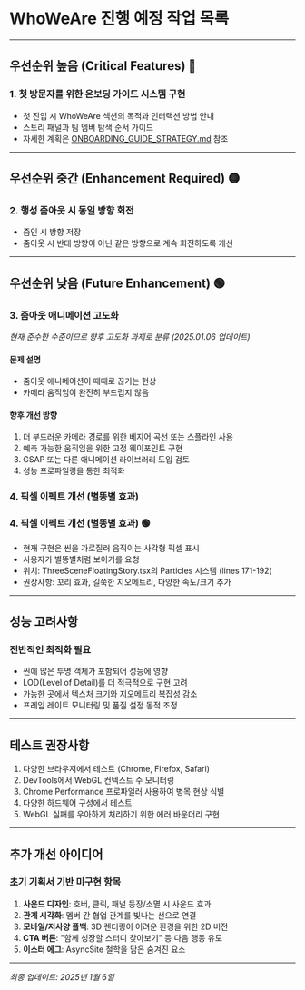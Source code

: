 # WhoWeAre 진행 예정 작업 목록

---

## 우선순위 높음 (Critical Features) 🔴

### 1. 첫 방문자를 위한 온보딩 가이드 시스템 구현
- 첫 진입 시 WhoWeAre 섹션의 목적과 인터랙션 방법 안내
- 스토리 패널과 팀 멤버 탐색 순서 가이드
- 자세한 계획은 [ONBOARDING_GUIDE_STRATEGY.md](../06_planning/ONBOARDING_GUIDE_STRATEGY.md) 참조

---

## 우선순위 중간 (Enhancement Required) 🟡

### 2. 행성 줌아웃 시 동일 방향 회전
- 줌인 시 방향 저장
- 줌아웃 시 반대 방향이 아닌 같은 방향으로 계속 회전하도록 개선

---

## 우선순위 낮음 (Future Enhancement) 🟢

### 3. 줌아웃 애니메이션 고도화
*현재 준수한 수준이므로 향후 고도화 과제로 분류 (2025.01.06 업데이트)*

#### 문제 설명
- 줌아웃 애니메이션이 때때로 끊기는 현상
- 카메라 움직임이 완전히 부드럽지 않음

#### 향후 개선 방향
1. 더 부드러운 카메라 경로를 위한 베지어 곡선 또는 스플라인 사용
2. 예측 가능한 움직임을 위한 고정 웨이포인트 구현
3. GSAP 또는 다른 애니메이션 라이브러리 도입 검토
4. 성능 프로파일링을 통한 최적화

### 4. 픽셀 이펙트 개선 (별똥별 효과)

### 4. 픽셀 이펙트 개선 (별똥별 효과) 🟢
- 현재 구현은 씬을 가로질러 움직이는 사각형 픽셀 표시
- 사용자가 별똥별처럼 보이기를 요청
- 위치: ThreeSceneFloatingStory.tsx의 Particles 시스템 (lines 171-192)
- 권장사항: 꼬리 효과, 길쭉한 지오메트리, 다양한 속도/크기 추가

---

## 성능 고려사항

### 전반적인 최적화 필요
- 씬에 많은 투명 객체가 포함되어 성능에 영향
- LOD(Level of Detail)를 더 적극적으로 구현 고려
- 가능한 곳에서 텍스처 크기와 지오메트리 복잡성 감소
- 프레임 레이트 모니터링 및 품질 설정 동적 조정

---

## 테스트 권장사항

1. 다양한 브라우저에서 테스트 (Chrome, Firefox, Safari)
2. DevTools에서 WebGL 컨텍스트 수 모니터링
3. Chrome Performance 프로파일러 사용하여 병목 현상 식별
4. 다양한 하드웨어 구성에서 테스트
5. WebGL 실패를 우아하게 처리하기 위한 에러 바운더리 구현

---

## 추가 개선 아이디어

### 초기 기획서 기반 미구현 항목
1. **사운드 디자인**: 호버, 클릭, 패널 등장/소멸 시 사운드 효과
2. **관계 시각화**: 멤버 간 협업 관계를 빛나는 선으로 연결
3. **모바일/저사양 폴백**: 3D 렌더링이 어려운 환경을 위한 2D 버전
4. **CTA 버튼**: "함께 성장할 스터디 찾아보기" 등 다음 행동 유도
5. **이스터 에그**: AsyncSite 철학을 담은 숨겨진 요소

---
*최종 업데이트: 2025년 1월 6일*